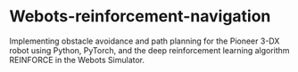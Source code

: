 # Webots-reinforcement-navigation
Implementing obstacle avoidance and path planning for the Pioneer 3-DX robot using Python, PyTorch, and the deep reinforcement learning algorithm REINFORCE in the Webots Simulator.
